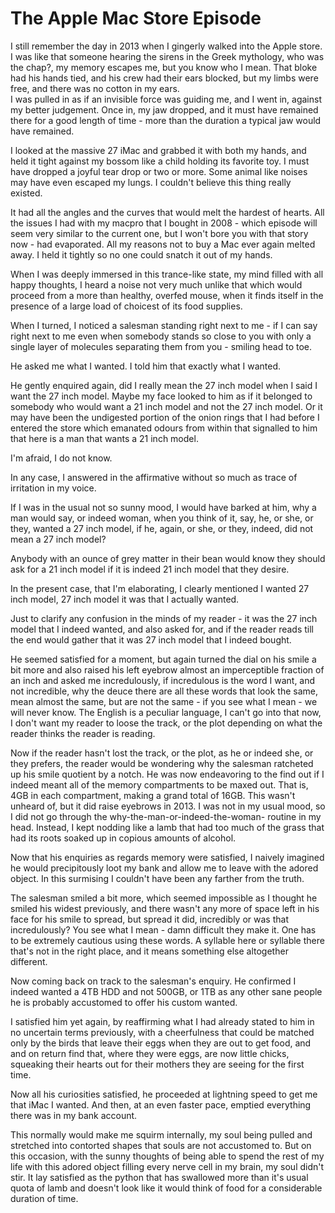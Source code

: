 # The Apple Mac Store Episode

I still remember the day in 2013 when I gingerly walked into the Apple store. 
I was like that someone hearing the sirens in the Greek mythology, who was the chap?, my memory escapes me, but you know who I mean. That bloke had his hands tied, and his crew had their ears blocked, but my limbs were free, and there was no cotton in my ears.  
I was pulled in as if an invisible force was guiding me, and I went in, against my better judgement.
Once in, my jaw dropped, and it must have remained there for a good length of time - more than the duration a typical jaw would have remained.

I looked at the massive 27 iMac and grabbed it with both my hands, and held it tight against my bossom like a child holding its favorite toy. 
I must have dropped a joyful tear drop or two or more. Some animal like noises may have even escaped my lungs. I couldn't believe this thing really existed.

It had all the angles and the curves that would melt the hardest of hearts. 
All the issues I had with my macpro that I bought in 2008 - which episode will seem very similar to the current  one, but I won't bore you with that story now - had evaporated. 
All my reasons not to buy a Mac ever again melted away.
I held it tightly so no one could snatch it out of my hands.

When I was deeply immersed in this trance-like state, my mind filled with all happy thoughts, I heard a noise not very much unlike that which would proceed from a more than healthy, overfed mouse, when it finds itself in the presence of a large load of choicest of its food supplies.

When I turned, I noticed a salesman standing right next to me - if I can say right next to me even when somebody stands so close to you with only a single layer of molecules separating them from you - smiling head to toe.

He asked me what I wanted.
I told him that exactly what I wanted.

He gently enquired again, did I really mean the 27 inch model when I said I want the 27 inch model.
Maybe my face looked to him as if it belonged to somebody who would want a 21 inch model and not the 27 inch model.
Or it may have been the undigested portion of the onion rings that I had before I entered the store which emanated odours from within that signalled to him that here is a man that wants a 21 inch model.

I'm afraid, I do not know.

In any case, I answered in the affirmative without so much as trace of irritation in my voice.

If I was in the usual not so sunny mood, I would have barked at him, why a man would say, or indeed woman, when you think of it, say, he, or she, or they, wanted a 27 inch model, if he, again, or she, or they, indeed, did not mean a 27 inch model?

Anybody with an ounce of grey matter in their bean would know they should ask for a 21 inch model if it is indeed 21 inch model that they desire.

In the present case, that I'm elaborating, I clearly mentioned I wanted 27 inch model, 27 inch model it was that I actually wanted.

Just to clarify any confusion in the minds of my reader - it was the 27 inch model that I indeed wanted, and also asked for, and if the reader reads till the end would gather that it was 27 inch model that I indeed bought. 

He seemed satisfied for a moment, but again turned the dial on his smile a bit more and also raised his left eyebrow almost an imperceptible fraction of an inch and asked me incredulously, if incredulous is the word I want, and not incredible, why the deuce there are all these words that look the same, mean almost the same, but are not the same - if you see what I mean - we will never know. The English is a peculiar language, I can't go into that now, I don't want my reader to loose the track, or the plot depending on what the reader thinks the reader is reading. 

Now if the reader hasn't lost the track, or the plot, as he or indeed she, or they prefers, the reader would be wondering why the salesman ratcheted  up his smile quotient by a notch.
He was now endeavoring to the find out if I indeed meant all of the memory compartments to be maxed out.
That is, 4GB in each compartment, making a grand total of 16GB.
This wasn't unheard of, but it did raise eyebrows in 2013.
I was not in my usual mood, so I did not go through the why-the-man-or-indeed-the-woman- routine in my head.
Instead, I kept nodding like a lamb that had too much of the grass that had its roots soaked up in copious amounts of alcohol.

Now that his enquiries as regards memory were satisfied, I naively imagined he would precipitously loot my bank and allow me to leave with the adored object.
In this surmising I couldn't have been any farther from the truth.

The salesman smiled a bit more, which seemed impossible as I thought he smiled his widest previously, and there wasn't any more of space left in his face for his smile to spread, but spread it did, incredibly or was that incredulously? You see what I mean - damn difficult they make it. 
One has to be extremely cautious using these words. 
A syllable here or syllable there that's not in the right place, and it means something else altogether different.

Now coming back on track to the salesman's enquiry.
He confirmed I indeed wanted a 4TB HDD and not 500GB, or 1TB as any other sane people he is probably accustomed to offer his custom wanted. 

I satisfied him yet again, by reaffirming what I had already stated to him in no uncertain terms previously, with a cheerfulness that could be matched only by the birds that leave their eggs when they are out to get food, and and on return find that, where they were eggs, are now little chicks, squeaking their hearts out for their mothers they are seeing for the first time. 

Now all his curiosities satisfied, he proceeded at lightning speed to get me that iMac I wanted. 
And then, at an even faster pace, emptied everything there was in my bank account.

This normally would make me squirm internally, my soul being pulled and stretched into contorted shapes that souls are not accustomed to.
But on this occasion, with the sunny thoughts of being able to spend the rest of my life with this adored object filling every nerve cell in my brain, my soul didn't stir. It lay satisfied as the python that has swallowed more than it's usual quota of lamb and doesn't look like it would think of food for a considerable duration of time. 